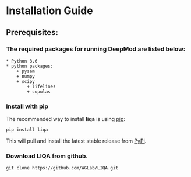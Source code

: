 # Installation Guide

## Prerequisites:
 ### The required packages for running DeepMod are listed below:
	* Python 3.6
	* python packages:
		+ pysam
		+ numpy
		+ scipy
    		+ lifelines
    		+ copulas

### Install with pip

The recommended way to install **liqa** is using [pip](https://pip.pypa.io/en/stable/):

```bash
pip install liqa
```

This will pull and install the latest stable release from [PyPi](https://pypi.org/).


### Download LIQA from github.
```
git clone https://github.com/WGLab/LIQA.git
```
